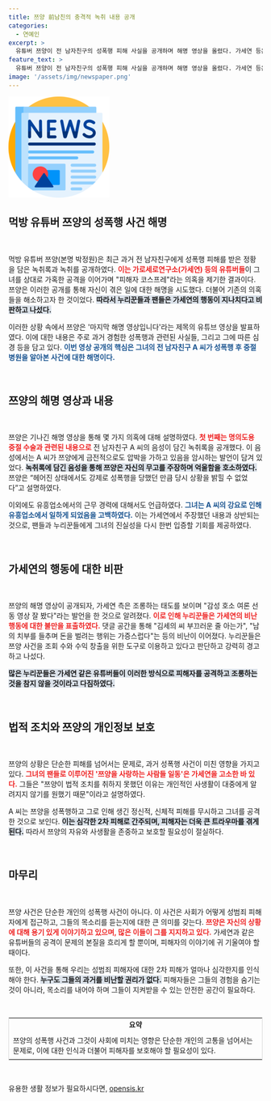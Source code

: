 ```yaml
---
title: 쯔양 前남친의 충격적 녹취 내용 공개
categories:
  - 연예인
excerpt: >
  유튜버 쯔양이 전 남자친구의 성폭행 피해 사실을 공개하며 해명 영상을 올렸다. 가세연 등은 2차 가해를 지속, 누리꾼들은 강력 반발. 과거의 아픔을 드러낸 쯔양의 용기 있는 이야기, 지금 바로 확인해보세요!
feature_text: >
  유튜버 쯔양이 전 남자친구의 성폭행 피해 사실을 공개하며 해명 영상을 올렸다. 가세연 등은 2차 가해를 지속, 누리꾼들은 강력 반발. 과거의 아픔을 드러낸 쯔양의 용기 있는 이야기, 지금 바로 확인해보세요!
image: '/assets/img/newspaper.png'
---
```


<p><img src="/assets/img/newspaper.png" alt="kimp 속보" /></p>

<h2 data-ke-size="size26">먹방 유튜버 쯔양의 성폭행 사건 해명</h2>

<p data-ke-size="size16">&nbsp;</p>

<p>먹방 유튜버 쯔양(본명 박정원)은 최근 과거 전 남자친구에게 성폭행 피해를 받은 정황을 담은 녹취록과 녹취를 공개하였다. <b><span style="color: #ee2323;">이는 가로세로연구소(가세연) 등의 유튜버들</span></b>이 그녀를 상대로 가혹한 공격을 이어가며 "피해자 코스프레"라는 의혹을 제기한 결과이다. 쯔양은 이러한 공개를 통해 자신이 겪은 일에 대한 해명을 시도했다. 더불어 기존의 의혹들을 해소하고자 한 것이었다. <b><span style="background-color: #21538527;">따라서 누리꾼들과 팬들은 가세연의 행동이 지나치다고 비판하고 나섰다.</span></b></p>

<p>이러한 상황 속에서 쯔양은 '마지막 해명 영상입니다'라는 제목의 유튜브 영상을 발표하였다. 이에 대한 내용은 주로 과거 경험한 성폭행과 관련된 사실들, 그리고 그에 따른 심경 등을 담고 있다. <b><span style="color: #1a5490;">이번 영상 공개의 핵심은 그녀의 전 남자친구 A 씨가 성폭행 후 중절병원을 알아본 사건에 대한 해명이다.</span></b> </p>

<p data-ke-size="size16">&nbsp;</p>

<h2 data-ke-size="size26">쯔양의 해명 영상과 내용</h2>

<p data-ke-size="size16">&nbsp;</p>

<p>쯔양은 기나긴 해명 영상을 통해 몇 가지 의혹에 대해 설명하였다. <b><span style="color: #ee2323;">첫 번째는 명의도용 중절 수술과 관련된 내용으로</span></b> 전 남자친구 A 씨의 음성이 담긴 녹취록을 공개했다. 이 음성에서는 A 씨가 쯔양에게 금전적으로도 압박을 가하고 있음을 암시하는 발언이 담겨 있었다. <b><span style="background-color: #21538527;">녹취록에 담긴 음성을 통해 쯔양은 자신의 무고를 주장하며 억울함을 호소하였다.</span></b> 쯔양은 “헤어진 상태에서도 강제로 성폭행을 당했던 만큼 당시 상황을 밝힐 수 없었다”고 설명하였다. </p>

<p>이외에도 유흥업소에서의 근무 경력에 대해서도 언급하였다. <b><span style="color: #1a5490;">그녀는 A 씨의 강요로 인해 유흥업소에서 일하게 되었음을 고백하였다.</span></b> 이는 가세연에서 주장했던 내용과 상반되는 것으로, 팬들과 누리꾼들에게 그녀의 진실성을 다시 한번 입증할 기회를 제공하였다.</p>

<p data-ke-size="size16">&nbsp;</p>

<h2 data-ke-size="size26">가세연의 행동에 대한 비판</h2>

<p data-ke-size="size16">&nbsp;</p>

<p>쯔양의 해명 영상이 공개되자, 가세연 측은 조롱하는 태도를 보이며 "감성 호소 여론 선동 영상 잘 봤다"라는 발언을 한 것으로 알려졌다. <b><span style="color: #ee2323;">이로 인해 누리꾼들은 가세연의 비난 행동에 대한 불만을 표출하였다.</span></b> 댓글 공간을 통해 "김세의 씨 부끄러운 줄 아는가", "남의 치부를 들추며 돈을 벌려는 행위는 가증스럽다"는 등의 비난이 이어졌다. 누리꾼들은 쯔양 사건을 조회 수와 수익 창출을 위한 도구로 이용하고 있다고 판단하고 강력히 경고하고 나섰다. </p>

<p><b><span style="background-color: #21538527;">많은 누리꾼들은 가세연 같은 유튜버들이 이러한 방식으로 피해자를 공격하고 조롱하는 것을 참지 않을 것이라고 다짐하였다.</span></b> </p>

<p data-ke-size="size16">&nbsp;</p>

<h2 data-ke-size="size26">법적 조치와 쯔양의 개인정보 보호</h2>

<p data-ke-size="size16">&nbsp;</p>

<p>쯔양의 상황은 단순한 피해를 넘어서는 문제로, 과거 성폭행 사건이 미친 영향을 가지고 있다. <b><span style="color: #ee2323;">그녀의 팬들로 이루어진 '쯔양을 사랑하는 사람들 일동'은 가세연을 고소한 바 있다.</span></b> 그들은 "쯔양이 법적 조치를 취하지 못했던 이유는 개인적인 사생활이 대중에게 알려지지 않기를 원했기 때문"이라고 설명하였다.</p>

<p>A 씨는 쯔양을 성폭행하고 그로 인해 생긴 정신적, 신체적 피해를 무시하고 그녀를 공격한 것으로 보인다. <b><span style="background-color: #21538527;">이는 심각한 2차 피해로 간주되며, 피해자는 더욱 큰 트라우마를 겪게 된다.</span></b> 따라서 쯔양의 자유와 사생활을 존중하고 보호할 필요성이 절실하다.</p>

<p data-ke-size="size16">&nbsp;</p>

<h2 data-ke-size="size26">마무리</h2>

<p data-ke-size="size16">&nbsp;</p>

<p>쯔양 사건은 단순한 개인의 성폭행 사건이 아니다. 이 사건은 사회가 어떻게 성범죄 피해자에게 접근하고, 그들의 목소리를 듣는지에 대한 큰 의미를 갖는다. <b><span style="color: #ee2323;">쯔양은 자신의 상황에 대해 용기 있게 이야기하고 있으며, 많은 이들이 그를 지지하고 있다.</span></b> 가세연과 같은 유튜버들의 공격이 문제의 본질을 흐리게 할 뿐이며, 피해자의 이야기에 귀 기울여야 할 때이다.</p>

<p>또한, 이 사건을 통해 우리는 성범죄 피해자에 대한 2차 피해가 얼마나 심각한지를 인식해야 한다. <b><span style="background-color: #21538527;">누구도 그들의 과거를 비난할 권리가 없다.</span></b> 피해자들은 그들의 경험을 숨기는 것이 아니라, 목소리를 내어야 하며 그들이 지켜받을 수 있는 안전한 공간이 필요하다. </p>

<p data-ke-size="size16">&nbsp;</p>

<table style="width: 100%; border-collapse: collapse; border: 1px solid #d9d9d9;">
<tr>
<td style="text-align: center; height: 17px;"><b>요약</b></td>
</tr>
<tr>
<td style="padding: 8px; text-align: left;">
쯔양의 성폭행 사건과 그것이 사회에 미치는 영향은 단순한 개인의 고통을 넘어서는 문제로, 이에 대한 인식과 더불어 피해자를 보호해야 할 필요성이 있다. 
</td>
</tr>
</table>

<p data-ke-size="size16">&nbsp;</p>
유용한 생활 정보가 필요하시다면, <a href="https://opensis.kr" rel="dofollow">opensis.kr</a>


